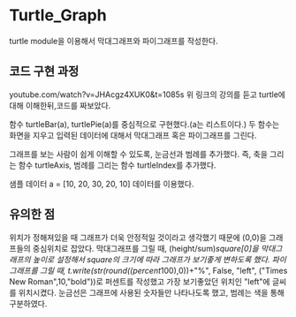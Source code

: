 
# Turtle_Graph
turtle module을 이용해서 막대그래프와 파이그래프를 작성한다.

## 코드 구현 과정
youtube.com/watch?v=JHAcgz4XUK0&t=1085s
위 링크의 강의를 듣고 turtle에 대해 이해한뒤,코드를 짜보았다.

함수 turtleBar(a), turtlePie(a)를 중심적으로 구현했다.(a는 리스트이다.)
두 함수는 화면을 지우고 입력된 데이터에 대해서 막대그래프 혹은 파이그래프를 그린다.

그래프를 보는 사람이 쉽게 이해할 수 있도록, 눈금선과 범례를 추가했다.
즉, 축을 그리는 함수 turtleAxis, 범례를 그리는 함수 turtleIndex를 추가했다.

샘플 데이터 a = [10, 20, 30, 20, 10] 데이터를 이용했다.

## 유의한 점
위치가 정해져있을 때 그래프가 더욱 안정적일 것이라고 생각했기 때문에 (0,0)을 그래프들의 중심위치로 잡았다. 
막대그래프를 그릴 때, (height/sum)*square[0]을 막대그래프의 높이로 설정해서 square의 크기에 따라 그래프가 보기좋게 변하도록 했다.
파이그래프를 그릴 때, t.write(str(round((percent*100),0))+"%", False, "left", ("Times New Roman",10,"bold"))로 퍼센트를 작성했고 가장 보기좋았던 위치인 "left"에 글씨를 위치시켰다.
눈금선은 그래프에 사용된 숫자들만 나타나도록 했고, 범례는 색을 통해 구분하였다.

